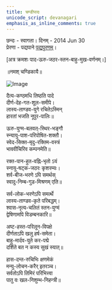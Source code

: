 ```yaml
---
title: चण्डीपादः
unicode_script: devanagari
emphasis_as_inline_comments: true
---
```


छन्दः \- स्वागता।
दिनम् \- 2014 Jun 30  
प्रेरणा \- पद्यपाने [पद्यपुरणम्](http://padyapaana.com/?p=2238#comment-18740)।

\[अत्र क्रमशः पाद-ऊरु-जठर-स्तन-बाहु-मुख-वर्णनम्।\]

  

॥नमश् चण्डिकायै॥

![Image](../../../../images/durga-on-mahiSha-detail.jpg)

  

दैत्य-कण्ठमधि तिष्ठति पादे  
दीर्ण-देह-गत-शूल-समीपे।  
लास्य-ताण्डव-युगे रचितेऽस्मिन्  
हारतां भजति नूपुर-पालिः॥  
    
ऊरु-युग्म-बलवत्-स्थिर-भङ्गौ  
स्न्यायु-पाश-परिपोषित-शक्तौ।  
स्वेद-सिक्त-मृदु-रक्तिम-वस्त्रं  
भाववीचिरिव कम्पनमेति॥  
    
रक्त-पान-हुत-वह्नि-भृतो ऽयं  
स्नायु-षट्क-जठरः कृशरम्यः।  
शर्व-बीज-भरणे ऽपि समर्थस्  
स्वादु-निम्ब-गुड-मिश्रणम् एति॥  
    
सर्व-लोक-भरणेऽपि समर्त्थे  
लास्य-ताण्डव-कृते परिबद्धम्।  
श्वास-नृत्य-चलितं स्तन-युग्मं  
द्वेषिणामपि विडम्बनकारि॥  

अष्ट-हस्त-परिलून-विपक्षे  
दीर्णताऽपि खलु हर्ष-समेता।  
बाहु-मार्दव-युते कर-पद्मे  
दर्शिते बत न कस्य सुखं स्यात्॥  
    
हास-दन्त-रुचिभिः क्षणमेकं  
मन्यु-लोचन-करैर् इतरञ्च।  
सर्वतोऽपि तिमिरं परिभित्त्वा  
पातु वः खल-निशुम्भ-निहन्त्री॥  
   

